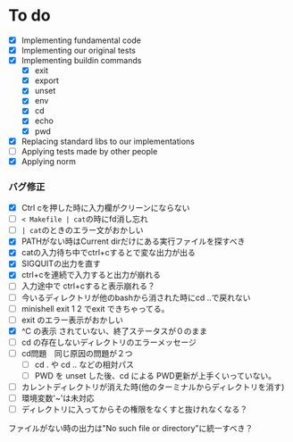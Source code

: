 # To do
- [x] Implementing fundamental code
- [x] Implementing our original tests
- [x] Implementing buildin commands
  - [x] exit
  - [x] export
  - [x] unset
  - [x] env
  - [x] cd
  - [x] echo
  - [x] pwd
- [x] Replacing standard libs to our implementations
- [ ] Applying tests made by other people
- [x] Applying norm

### バグ修正
  - [x] Ctrl cを押した時に入力欄がクリーンにならない
  - [ ] `< Makefile | cat`の時にfd消し忘れ
  - [ ] `| cat`のときのエラー文がおかしい
  - [x] PATHがない時はCurrent dirだけにある実行ファイルを探すべき
  - [x] catの入力待ち中でctrl+cするとで変な出力が出る
  - [x] SIGQUITの出力を直す
  - [x] ctrl+cを連続で入力すると出力が崩れる
  - [ ] 入力途中で ctrl+cすると表示崩れる？
  - [ ] 今いるディレクトリが他のbashから消された時にcd ..で戻れない
  - [ ] minishell exit 1 2 でexit できちゃってる。
  - [ ] exit のエラー表示がおかしい
  - [x] ^C の表示 されていない、終了ステータスが０のまま
  - [ ] cd の存在しないディレクトリのエラーメッセージ
  - [ ] cd問題　同じ原因の問題が２つ
    - [ ] cd . や cd .. などの相対パス
    - [ ] PWD を unset した後、cd による PWD更新が上手くいっていない。
  - [ ] カレントディレクトリが消えた時(他のターミナルからディレクトリを消す)
  - [ ] 環境変数'~'は未対応
  - [ ] ディレクトリに入ってからその権限をなくすと抜けれなくなる？

ファイルがない時の出力は"No such file or directory"に統一すべき？

